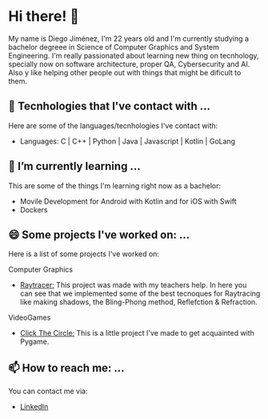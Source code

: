 # Hi there! 👋
My name is Diego Jiménez, I'm 22 years old and I'm currently studying a bachelor degreee in Science of Computer Graphics and System Engineering.
I'm really passionated about learning new thing on tecnhology, specially now on software architecture, proper QA, Cybersecurity and AI. Also y like helping other people out with things that might be dificult to them. 

## 🔭 Tecnhologies that I've contact with ...
Here are some of the languages/tecnhologies I've contact with:
- Languages: 
C | C++ | Python | Java | Javascript | Kotlin | GoLang

## 🌱 I’m currently learning ...
This are some of the things I'm learning right now as a bachelor:
- Movile Development for Android with Kotlin and for iOS with Swift
- Dockers

## 😄 Some projects I've worked on: ...
Here is a list of some projects I've worked on:

Computer Graphics
 - [Raytracer:](https://github.com/DJ2513/RayTracer_V0.9) This project was made with my teachers help. In here you can see that we implemented some of the best tecnoques for Raytracing like making shadows, the Bling-Phong method, Reflefction & Refraction.

VideoGames
- [Click The Circle:](https://github.com/DJ2513/PythonClickTheCircle) This is a little project I've made to get acquainted with Pygame. 

## 📫 How to reach me: ...
You can contact me via:
 - [LinkedIn](https://www.linkedin.com/in/diego-jim%C3%A9nez-ontiveros-738972276/)
<!--
**DJ2513/DJ2513** is a ✨ _special_ ✨ repository because its `README.md` (this file) appears on your GitHub profile.

Here are some ideas to get you started:

- 👯 I’m looking to collaborate on ...
- 🤔 I’m looking for help with ...
- 💬 Ask me about ...
- ⚡ Fun fact: ...
-->
